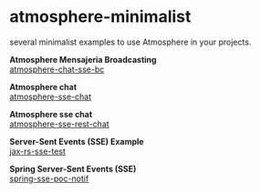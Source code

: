 # atmosphere-minimalist
several minimalist examples to use Atmosphere in your projects.


**Atmosphere Mensajeria Broadcasting** <br>
[atmosphere-chat-sse-bc]()

**Atmosphere chat** <br>
[atmosphere-sse-chat]()

**Atmosphere sse chat** <br>
[atmosphere-sse-rest-chat]()

**Server-Sent Events (SSE) Example** <br>
[jax-rs-sse-test]()

**Spring Server-Sent Events (SSE)** <br>
[spring-sse-poc-notif]()
